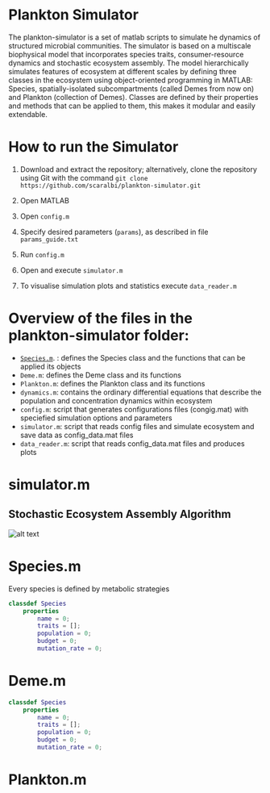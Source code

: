 # Plankton Simulator

The plankton-simulator is a set of matlab scripts to simulate he dynamics of structured microbial communities. 
The simulator is based on a multiscale biophysical model that incorporates species traits, consumer-resource dynamics and stochastic ecosystem assembly. 
The model hierarchically simulates features of ecosystem at different scales by defining three classes in the ecosystem using object-oriented programming in MATLAB: Species, spatially-isolated subcompartments (called Demes from now on) and Plankton (collection of Demes).
Classes are defined by their properties and methods that can be applied to them, this makes it modular and easily extendable.

# How to run the Simulator

1. Download and extract the repository; alternatively, clone the repository using Git with the command
```git clone https://github.com/scaralbi/plankton-simulator.git```

2. Open MATLAB 

3. Open ```config.m``` 

4. Specify desired parameters (```params```), as described in file ```params_guide.txt```   

5. Run ```config.m``` 

6. Open and execute ```simulator.m```

7. To visualise simulation plots and statistics execute ```data_reader.m``` 



# Overview of the files in the plankton-simulator folder:

* [`Species.m`](https://github.com/scaralbi/plankton-simulator/blob/master/Species.m "Title").
: defines the Species class and the functions that can be applied its objects
* `Deme.m`: defines the Deme class and its functions
* `Plankton.m`: defines the Plankton class and its functions
* `dynamics.m`: contains the ordinary differential equations that describe the population and concentration dynamics within ecosystem
* `config.m`: script that generates configurations files (congig.mat) with speciefied simulation options and parameters
* `simulator.m`: script that reads config files and simulate ecosystem and save data as config_data.mat files
* `data_reader.m`: script that reads config_data.mat files and produces plots

# simulator.m 
## Stochastic Ecosystem Assembly Algorithm
![alt text](https://github.com/scaralbi/plankton-simulator/blob/master/flowchart.png)

# Species.m 
Every species is defined by metabolic strategies 

```Matlab
classdef Species    
    properties
        name = 0;
        traits = [];
        population = 0;
        budget = 0;
        mutation_rate = 0;
```


# Deme.m 
```Matlab
classdef Species    
    properties
        name = 0;
        traits = [];
        population = 0;
        budget = 0;
        mutation_rate = 0;
```

# Plankton.m 





